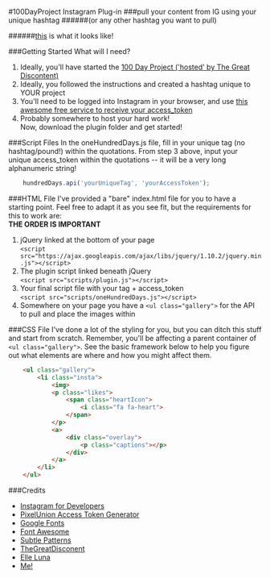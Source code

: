 #100DayProject Instagram Plug-in
###pull your content from IG using your unique hashtag
######(or any other hashtag you want to pull)

######[this](http://ksenijagogic.github.io/100-Days-of-Portfolio-Pieces/) is what it looks like!

###Getting Started
What will I need?  
1. Ideally, you'll have started the [100 Day Project ('hosted' by The Great Discontent)](https://thegreatdiscontent.com/100days)  
2. Ideally, you followed the instructions and created a hashtag unique to YOUR project  
3. You'll need to be logged into Instagram in your browser, and use [this awesome free service to receive your access_token](http://instagram.pixelunion.net/)  
4. Probably somewhere to host your hard work!  
Now, download the plugin folder and get started!

###Script Files
In the oneHundredDays.js file, fill in your unique tag (no hashtag/pound!) within the quotations. From step 3 above, input your unique access_token within the quotations -- it will be a very long alphanumeric string!
```javascript
	hundredDays.api('yourUniqueTag', 'yourAccessToken');
```

###HTML File
I've provided a "bare" index.html file for you to have a starting point. Feel free to adapt it as you see fit, but the requirements for this to work are:  
**THE ORDER IS IMPORTANT**  

1. jQuery linked at the bottom of your page   
`<script src="https://ajax.googleapis.com/ajax/libs/jquery/1.10.2/jquery.min.js"></script>`   
2. The plugin script linked beneath jQuery   
`<script src="scripts/plugin.js"></script>`  
3. Your final script file with your tag + access_token  
`<script src="scripts/oneHundredDays.js"></script>`  
4. Somewhere on your page you have a `<ul class="gallery">` for the API to pull and place the images within

###CSS File
I've done a lot of the styling for you, but you can ditch this stuff and start from scratch. Remember, you'll be affecting a parent container of `<ul class="gallery">`. See the basic framework below to help you figure out what elements are where and how you might affect them.

```html
	<ul class="gallery">
		<li class="insta">
			<img>
			<p class="likes">
				<span class="heartIcon">
					<i class="fa fa-heart">
				</span>
			</p>
			<a>
				<div class="overlay">
					<p class="captions"></p>
				</div>	
			</a>
		</li>
	</ul>
```

###Credits
- [Instagram for Developers](https://instagram.com/developer/)
- [PixelUnion Access Token Generator](http://instagram.pixelunion.net/)
- [Google Fonts](https://www.google.com/fonts)
- [Font Awesome](http://fortawesome.github.io/Font-Awesome/)
- [Subtle Patterns](http://subtlepatterns.com/ps-neutral/)
- [TheGreatDisconent](https://thegreatdiscontent.com/100days)
- [Elle Luna](http://elleluna.com/)
- [Me!](http://kse.ninja)